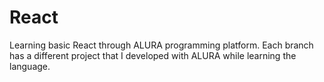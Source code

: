 # React
Learning basic React through ALURA programming platform.
Each branch has a different project that I developed with ALURA while learning the language.
